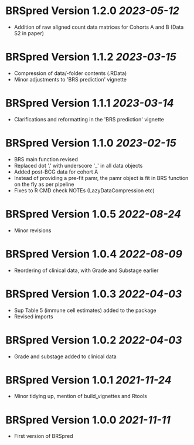 # BRSpred Version 1.2.0 _2023-05-12_

* Addition of raw aligned count data matrices for Cohorts A and B (Data S2 in paper)

# BRSpred Version 1.1.2 _2023-03-15_

* Compression of data/-folder contents (.RData)
* Minor adjustments to 'BRS prediction' vignette

# BRSpred Version 1.1.1 _2023-03-14_

* Clarifications and reformatting in the 'BRS prediction' vignette

# BRSpred Version 1.1.0 _2023-02-15_

* BRS main function revised
* Replaced dot '.' with underscore '_' in all data objects
* Added post-BCG data for cohort A
* Instead of providing a pre-fit pamr, the pamr object is fit in BRS function on the fly as per pipeline
* Fixes to R CMD check NOTEs (LazyDataCompression etc)

# BRSpred Version 1.0.5 _2022-08-24_

* Minor revisions

# BRSpred Version 1.0.4 _2022-08-09_

* Reordering of clinical data, with Grade and Substage earlier

# BRSpred Version 1.0.3 _2022-04-03_

* Sup Table 5 (immune cell estimates) added to the package
* Revised imports

# BRSpred Version 1.0.2 _2022-04-03_

* Grade and substage added to clinical data

# BRSpred Version 1.0.1 _2021-11-24_

* Minor tidying up, mention of build_vignettes and Rtools

# BRSpred Version 1.0.0 _2021-11-11_

* First version of BRSpred
